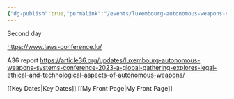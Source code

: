 ```yaml
---
{"dg-publish":true,"permalink":"/events/luxembourg-autonomous-weapons-systems-conference-second-day/","tags":["event","#conference"]}
---
```


Second day 

https://www.laws-conference.lu/

A36 report https://article36.org/updates/luxembourg-autonomous-weapons-systems-conference-2023-a-global-gathering-explores-legal-ethical-and-technological-aspects-of-autonomous-weapons/ 

[[Key Dates\|Key Dates]]
[[My Front Page\|My Front Page]]
